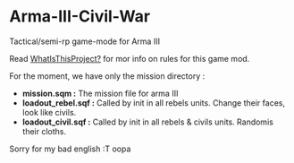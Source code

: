 # Arma-III-Civil-War
Tactical/semi-rp game-mode for Arma III

Read [WhatIsThisProject?](https://github.com/Balthyx/Arma-III-Civil-War/blob/master/WhatIsThisProject.md) for mor info on rules for this game mod.

For the moment, we have only the mission directory : 
  * __mission.sqm :__ The mission file for arma III
  * __loadout_rebel.sqf :__ Called by init in all rebels units. Change their faces, look like civils.
  * __loadout_civil.sqf :__ Called by init in all rebels & civils units. Randomis their cloths.

Sorry for my bad english :T  oopa
